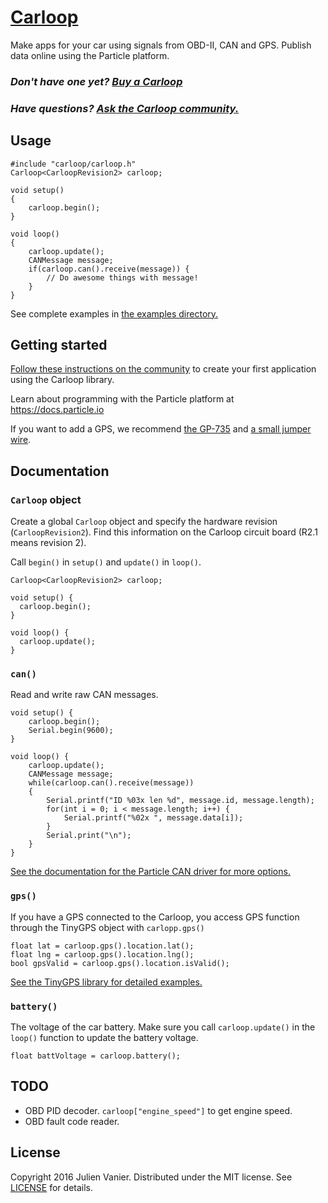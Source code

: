 # [Carloop](https://www.carloop.io)

Make apps for your car using signals from OBD-II, CAN and GPS. Publish data online using the Particle platform.

### _Don't have one yet? [Buy a Carloop](https://www.carloop.io/buy)_
### _Have questions? [Ask the Carloop community.](https://community.carloop.io)_

## Usage

```
#include "carloop/carloop.h"
Carloop<CarloopRevision2> carloop;

void setup()
{
    carloop.begin();
}

void loop()
{
    carloop.update();
    CANMessage message;
    if(carloop.can().receive(message)) {
        // Do awesome things with message!
    }
}
```

See complete examples in [the examples directory.](/firmware/examples)

## Getting started

[Follow these instructions on the community](https://community.carloop.io/t/carloop-demo-program/18) to create your first application using the Carloop library.

Learn about programming with the Particle platform at <https://docs.particle.io>

If you want to add a GPS, we recommend [the GP-735](https://www.sparkfun.com/products/13670) and [a small jumper wire](https://www.sparkfun.com/products/574).

## Documentation

### `Carloop` object

Create a global `Carloop` object and specify the hardware revision (`CarloopRevision2`). Find this information on the Carloop circuit board (R2.1 means revision 2).

Call `begin()` in `setup()` and `update()` in `loop()`.

```
Carloop<CarloopRevision2> carloop;

void setup() {
  carloop.begin();
}

void loop() {
  carloop.update();
}
```

### `can()`

Read and write raw CAN messages.

```
void setup() {
    carloop.begin();
    Serial.begin(9600);
}

void loop() {
    carloop.update();
    CANMessage message;
    while(carloop.can().receive(message))
    {
        Serial.printf("ID %03x len %d", message.id, message.length);
        for(int i = 0; i < message.length; i++) {
            Serial.printf("%02x ", message.data[i]);
        }
        Serial.print("\n");
    }
}
```

[See the documentation for the Particle CAN driver for more options.](https://docs.particle.io/reference/firmware/photon/#can-canbus-)

### `gps()`

If you have a GPS connected to the Carloop, you access GPS function through the TinyGPS object with `carlopp.gps()`

```
float lat = carloop.gps().location.lat();
float lng = carloop.gps().location.lng();
bool gpsValid = carloop.gps().location.isValid();
```

[See the TinyGPS library for detailed examples.](https://github.com/codegardenllc/tiny_gps_plus/tree/master/firmware/examples)

### `battery()`

The voltage of the car battery. Make sure you call `carloop.update()` in the `loop()` function to update the battery voltage.

```
float battVoltage = carloop.battery();
```

## TODO

- OBD PID decoder. `carloop["engine_speed"]` to get engine speed.
- OBD fault code reader.

## License

Copyright 2016 Julien Vanier. Distributed under the MIT license. See [LICENSE](/license) for details.

